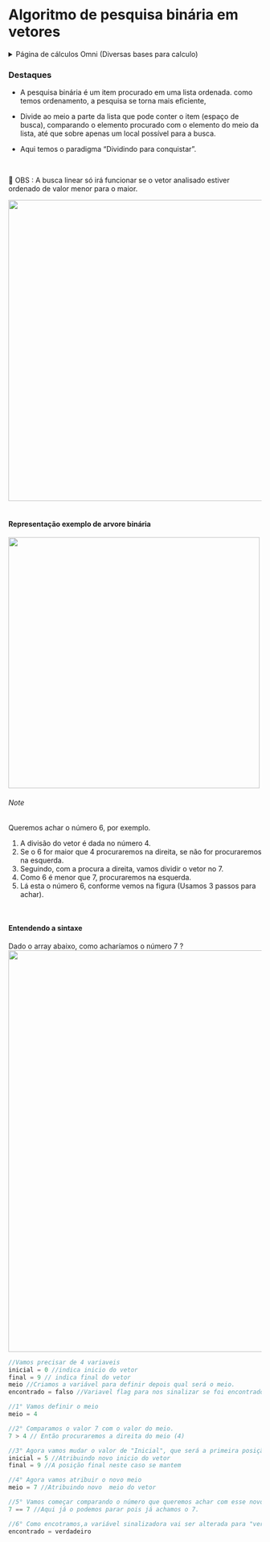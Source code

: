 # Algoritmo de pesquisa binária em vetores

<details>
<summary>Página de cálculos Omni (Diversas bases para calculo)</summary>

<a href="https://www.omnicalculator.com/math/log-2">Omni calculator</a>
</details>

### Destaques
* A pesquisa binária é um item procurado em uma lista ordenada. como temos ordenamento, a pesquisa se torna mais eficiente,
- Divide ao meio a parte da lista que pode conter o item (espaço de busca), comparando o elemento procurado com o elemento do meio da lista, até que sobre apenas um local possível para a busca.
* Aqui temos o paradigma “Dividindo para conquistar”.
<br/>

<aside>
<p>📎 OBS :  A busca linear só irá funcionar se o vetor analisado estiver ordenado de valor menor para o maior.</p>
<img src="/Modulo%205%20-%20Estrutura%20de%20dados%20básica/img/6.jpg" width="600px">
</aside>
<br/>

#### Representação exemplo de arvore binária
<img src="/Modulo%205%20-%20Estrutura%20de%20dados%20básica/img/7.jpg" width="500px">

###### Note
Queremos achar o número 6, por exemplo.
1. A divisão do vetor é dada no número 4.
2. Se o 6 for maior que 4 procuraremos na direita, se não for procuraremos na esquerda.
3. Seguindo, com a procura a direita, vamos dividir o vetor no 7.
4. Como 6 é menor que 7, procuraremos na esquerda.
5. Lá esta o número 6, conforme vemos na figura (Usamos 3  passos para achar).
<br/>

#### Entendendo a sintaxe
Dado o array abaixo, como acharíamos o número 7 ?
<img src="/Modulo%205%20-%20Estrutura%20de%20dados%20básica/img/8.jpg" width="800px">

```c
//Vamos precisar de 4 variaveis 
inicial = 0 //indica inicio do vetor
final = 9 // indica final do vetor
meio //Criamos a variável para definir depois qual será o meio.
encontrado = falso //Variavel flag para nos sinalizar se foi encontrado ou não.

//1° Vamos definir o meio 
meio = 4 

//2° Comparamos o valor 7 com o valor do meio. 
7 > 4 // Então procuraremos a direita do meio (4)

//3° Agora vamos mudar o valor de "Inicial", que será a primeira posição depois do meio (4)
inicial = 5 //Atribuindo novo inicio do vetor
final = 9 //A posição final neste caso se mantem

//4° Agora vamos atribuir o novo meio
meio = 7 //Atribuindo novo  meio do vetor

//5° Vamos começar comparando o número que queremos achar com esse novo meio
7 == 7 //Aqui já o podemos parar pois já achamos o 7.

//6° Como encotramos,a variável sinalizadora vai ser alterada para "verdadeiro"
encontrado = verdadeiro
```
<br/>


